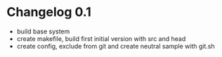 <!-- 
aogonn - changelog
copyright by Marcel Ebbrecht, 2019 <marcel.ebbrecht@googlemail.com>
-->

# Changelog 0.1
* build base system
* create makefile, build first initial version with src and head
* create config, exclude from git and create neutral sample with git.sh
